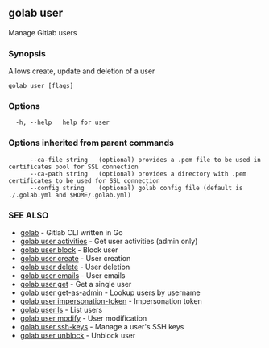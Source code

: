 ## golab user

Manage Gitlab users

### Synopsis


Allows create, update and deletion of a user

```
golab user [flags]
```

### Options

```
  -h, --help   help for user
```

### Options inherited from parent commands

```
      --ca-file string   (optional) provides a .pem file to be used in certificates pool for SSL connection
      --ca-path string   (optional) provides a directory with .pem certificates to be used for SSL connection
      --config string    (optional) golab config file (default is ./.golab.yml and $HOME/.golab.yml)
```

### SEE ALSO
* [golab](golab.md)	 - Gitlab CLI written in Go
* [golab user activities](golab_user_activities.md)	 - Get user activities (admin only)
* [golab user block](golab_user_block.md)	 - Block user
* [golab user create](golab_user_create.md)	 - User creation
* [golab user delete](golab_user_delete.md)	 - User deletion
* [golab user emails](golab_user_emails.md)	 - User emails
* [golab user get](golab_user_get.md)	 - Get a single user
* [golab user get-as-admin](golab_user_get-as-admin.md)	 - Lookup users by username
* [golab user impersonation-token](golab_user_impersonation-token.md)	 - Impersonation token
* [golab user ls](golab_user_ls.md)	 - List users
* [golab user modify](golab_user_modify.md)	 - User modification
* [golab user ssh-keys](golab_user_ssh-keys.md)	 - Manage a user's SSH keys
* [golab user unblock](golab_user_unblock.md)	 - Unblock user

